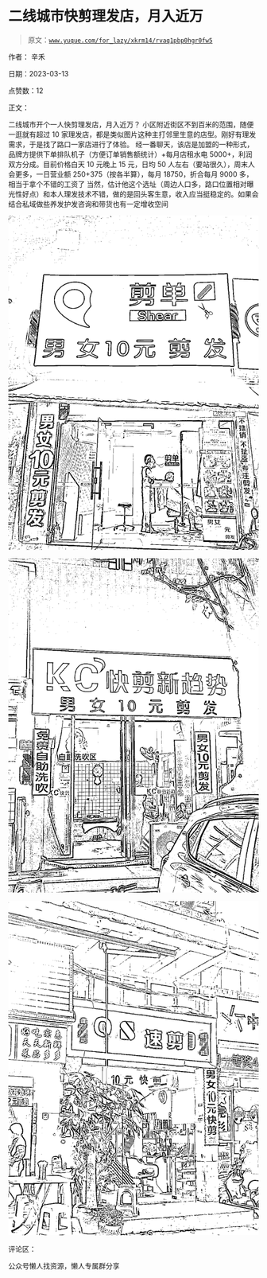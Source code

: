 # 二线城市快剪理发店，月入近万

> 原文：[`www.yuque.com/for_lazy/xkrm14/rvaq1pbp0hgr0fw5`](https://www.yuque.com/for_lazy/xkrm14/rvaq1pbp0hgr0fw5)



作者： 辛禾



日期：2023-03-13



点赞数：12



正文：



二线城市开个一人快剪理发店，月入近万？ 小区附近街区不到百米的范围，随便一逛就有超过 10 家理发店，都是类似图片这种主打邻里生意的店型。刚好有理发需求，于是找了路口一家店进行了体验。 经一番聊天，该店是加盟的一种形式，品牌方提供下单排队机子（方便订单销售额统计）+每月店租水电 5000+，利润双方分成。目前价格白天 10 元晚上 15 元，日均 50 人左右（要站很久），周末人会更多，一日营业额 250+375（按各半算），每月 18750，折合每月 9000 多，相当于拿个不错的工资了 当然，估计他这个选址（周边人口多，路口位置相对曝光性好点）和本人理发技术不错，做的是回头客生意，收入应当挺稳定的。如果会结合私域做些养发护发咨询和带货也有一定增收空间



![](img/e07226cd98ac5b6b4c068e95235c9444.png)  

![](img/4bd2afdcac2f747c2b9aa2a618cae96a.png)  

![](img/d555b1ab57d9424bc31733609dac5d49.png)  

评论区：



公众号懒人找资源，懒人专属群分享

</ne-p></ne-p></ne-p>